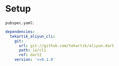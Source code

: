 # Setup

`pubspec.yaml`:

```yaml
dependencies:
  tekartik_aliyun_cli:
    git:
      url: git://github.com/tekartik/aliyun.dart
      path: io/cli
      ref: dart2
    version: '>=0.1.0'
```